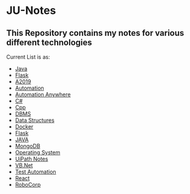 # JU-Notes

## This Repository contains my notes for various different technologies

Current List is as:
<ul>
  <li><a href="https://github.com/piyushagarwal08/JU-Notes/blob/master/JAVA.md">Java</a></li>
  <li><a href="https://github.com/piyushagarwal08/JU-Notes/blob/master/Flask.md">Flask</a></li>
  <li><a href="https://github.com/piyushagarwal08/JU-Notes/blob/master/A2019.md">A2019</a></li>
  <li><a href="https://github.com/piyushagarwal08/JU-Notes/blob/master/Automation.md">Automation</a></li>
  <li><a href="https://github.com/piyushagarwal08/JU-Notes/blob/master/Automation_Anywhere.md">Automation Anywhere</a></li>
  <li><a href="https://github.com/piyushagarwal08/JU-Notes/blob/master/C%23.md">C#</a></li>
  <li><a href="https://github.com/piyushagarwal08/JU-Notes/blob/master/C%2B%2B.md">Cpp</a></li>
  <li><a href="https://github.com/piyushagarwal08/JU-Notes/blob/master/DBMS.md">DBMS</a></li>
  <li><a href="https://github.com/piyushagarwal08/JU-Notes/blob/master/DataStructures.md">Data Structures</a></li>
  <li><a href="https://github.com/piyushagarwal08/JU-Notes/blob/master/Docker.md">Docker</a></li>
  <li><a href="https://github.com/piyushagarwal08/JU-Notes/blob/master/Flask.md">Flask</a></li>
  <li><a href="https://github.com/piyushagarwal08/JU-Notes/blob/master/JAVA.md">JAVA</a></li>
  <li><a href="https://github.com/piyushagarwal08/JU-Notes/blob/master/MongoDB.md">MongoDB</a></li>
  <li><a href="https://github.com/piyushagarwal08/JU-Notes/blob/master/OperatingSystem.md">Operating System</a></li>
  <li><a href="https://github.com/piyushagarwal08/JU-Notes/blob/master/RPA.md">UiPath Notes</a></li>
  <li><a href="https://github.com/piyushagarwal08/JU-Notes/blob/master/VB.net.md">VB.Net</a></li>
  <li><a href="https://github.com/piyushagarwal08/JU-Notes/blob/master/TestAutomation.md">Test Automation</a></li>
  <li><a href="https://github.com/piyushagarwal08/JU-Notes/blob/master/React.md">React</a></li>
  <li><a href="https://github.com/piyushagarwal08/JU-Notes/blob/master/RoboCorp.md">RoboCorp</a></li>
</ul>
  
